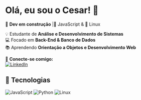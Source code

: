 # Olá, eu sou o Cesar! 👋  

🚀 **Dev em construção** |💛 JavaScript & 🐧 Linux  

💡 Estudante de **Análise e Desenvolvimento de Sistemas**  
💻 Focado em **Back-End & Banco de Dados**  
📚 Aprendendo **Orientação a Objetos e Desenvolvimento Web**  

🔗 **Conecte-se comigo:**  
[![LinkedIn]([https://img.shields.io/badge/LinkedIn-blue?logo=linkedin&logoColor=white)](https://www.linkedin.com/in/seu-usuario](https://www.linkedin.com/in/cesar-augusto-ginez/))  

## 🚀 Tecnologias  
![JavaScript](https://img.shields.io/badge/-JavaScript-F7DF1E?style=flat&logo=javascript&logoColor=black)
![Python](https://img.shields.io/badge/-Python-3776AB?style=flat&logo=python&logoColor=white)
![Linux](https://img.shields.io/badge/-Linux-FCC624?style=flat&logo=linux&logoColor=black)


